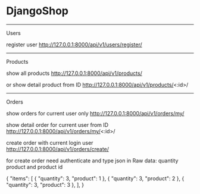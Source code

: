 # DjangoShop
_______________________
Users

register user
http://127.0.0.1:8000/api/v1/users/register/
_______________________
Products

show all products
http://127.0.0.1:8000/api/v1/products/

or show detail product from ID
http://127.0.0.1:8000/api/v1/products/<:id>/
_______________________
Orders

show orders for current user only
http://127.0.0.1:8000/api/v1/orders/my/

show detail order for current user from ID
http://127.0.0.1:8000/api/v1/orders/my/<:id>/

create order with current login user
http://127.0.0.1:8000/api/v1/orders/create/ 

for create order need authenticate and type json in Raw data: 
quantity product and product id

{
        "items": [
            {
                "quantity": 3,
                "product": 1
            },
            {
                "quantity": 3,
                "product": 2
            },
            {
                "quantity": 3,
                "product": 3
            },
        ],
}
